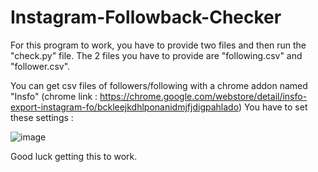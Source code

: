 # Instagram-Followback-Checker

For this program to work, you have to provide two files and then run the "check.py" file.
The 2 files you have to provide are "following.csv" and "follower.csv".

You can get csv files of followers/following with a chrome addon named "Insfo" (chrome link : https://chrome.google.com/webstore/detail/insfo-export-instagram-fo/bckleejkdhlponanidmjfjdigpahlado)
You have to set these settings : 

![image](https://user-images.githubusercontent.com/54218300/183427481-bc25de47-0a8b-4853-8572-801f6cf74c0b.png)






















Good luck getting this to work.
